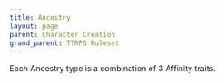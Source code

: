 ```yaml
---
title: Ancestry
layout: page
parent: Character Creation
grand_parent: TTRPG Ruleset
---
```


Each Ancestry type is a combination of 3 Affinity traits.
